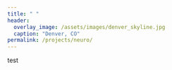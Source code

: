```yaml
---
title: " "
header:
  overlay_image: /assets/images/denver_skyline.jpg
  caption: "Denver, CO"
permalink: /projects/neuro/
---
```


test

